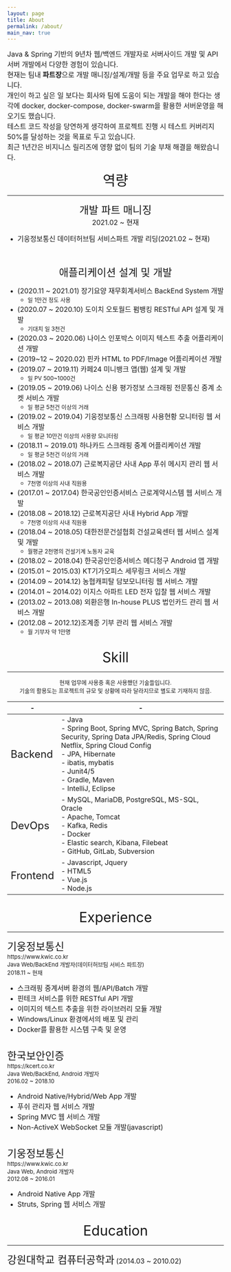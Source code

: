 ```yaml
---
layout: page
title: About
permalink: /about/
main_nav: true
---
```

<div style="text-align: left"><font size="3">Java & Spring 기반의 9년차 웹/백엔드 개발자로 서버사이드 개발 및 API 서버 개발에서 다양한 경험이 있습니다.</font></div>   
<div style="text-align: left"><font size="3">현재는 팀내 <b>파트장</b>으로 개발 매니징/설계/개발 등을 주요 업무로 하고 있습니다.</font></div>      
<div style="text-align: left"><font size="3">개인이 하고 싶은 일 보다는 회사와 팀에 도움이 되는 개발을 해야 한다는 생각에 docker, docker-compose, docker-swarm을 활용한 서버운영을 해오기도 했습니다.</font></div>   
<div style="text-align: left"><font size="3">테스트 코드 작성을 당연하게 생각하여 프로젝트 진행 시 테스트 커버리지 50%를 달성하는 것을 목표로 두고 있습니다.</font></div>      
<div style="text-align: left"><font size="3">최근 1년간은 비지니스 릴리즈에 영향 없이 팀의 기술 부채 해결을 해왔습니다.</font></div>

<br/>

<center><font size="6">역량</font></center>
<hr/>

<center><font size="5">개발 파트 매니징</font></center>
<center><font size="3">2021.02 ~ 현재</font></center>

+ <font size="3">기웅정보통신 데이터허브팀 서비스파트 개발 리딩(2021.02 ~ 현재)</font>

<br/>
<br/>

<center><font size="5">애플리케이션 설계 및 개발</font></center>

+ <font size="3">(2020.11 ~ 2021.01) 장기요양 재무회계서비스 BackEnd System 개발</font>
  + <font size="2">일 1만건 정도 사용</font>
+ <font size="3">(2020.07 ~ 2020.10) 도이치 오토월드 펌뱅킹 RESTful API 설계 및 개발</font>
  + <font size="2">기대치 일 3천건</font>
+ <font size="3">(2020.03 ~ 2020.06) 나이스 인포박스 이미지 텍스트 추출 어플리케이션 개발</font>
+ <font size="3">(2019~12 ~ 2020.02) 핀카 HTML to PDF/Image 어플리케이션 개발</font>
+ <font size="3">(2019.07 ~ 2019.11) 카페24 미니뱅크 앱(웹) 설계 및 개발</font>
  + <font size="2">일 PV 500~1000건</font>
+ <font size="3">(2019.05 ~ 2019.06) 나이스 신용 평가정보 스크래핑 전문통신 중계 소켓 서비스 개발</font>
  + <font size="2">일 평균 5천건 이상의 거래</font>
+ <font size="3">(2019.02 ~ 2019.04) 기웅정보통신 스크래핑 사용현황 모니터링 웹 서비스 개발</font>
  + <font size="2">일 평균 10만건 이상의 사용량 모니터링</font>
+ <font size="3">(2018.11 ~ 2019.01) 하나카드 스크래핑 중계 어플리케이션 개발</font>
  + <font size="2">일 평균 5천건 이상의 거래</font>
+ <font size="3">(2018.02 ~ 2018.07) 근로복지공단 사내 App 푸쉬 메시지 관리 웹 서비스 개발</font>
  + <font size="2">7천명 이상의 사내 직원용</font>
+ <font size="3">(2017.01 ~ 2017.04) 한국공인인증서비스 근로계약시스템 웹 서비스 개발</font>
+ <font size="3">(2018.08 ~ 2018.12) 근로복지공단 사내 Hybrid App 개발</font>
  + <font size="2">7천명 이상의 사내 직원용</font>
+ <font size="3">(2018.04 ~ 2018.05) 대한전문건설협회 건설교육센터 웹 서비스 설계 및 개발</font>
  + <font size="2">월평균 2천명의 건설기계 노동자 교육</font>
+ <font size="3">(2018.02 ~ 2018.04) 한국공인인증서비스 메디청구 Android 앱 개발</font>
+ <font size="3">(2015.01 ~ 2015.03) KT기가오피스 세무링크 서비스 개발</font>
+ <font size="3">(2014.09 ~ 2014.12) 농협캐피탈 담보모니터링 웹 서비스 개발</font>
+ <font size="3">(2014.01 ~ 2014.02) 이지스 아파트 LED 전자 입찰 웹 서비스 개발</font>
+ <font size="3">(2013.02 ~ 2013.08) 외환은행 In-house PLUS 법인카드 관리 웹 서비스 개발</font>
+ <font size="3">(2012.08 ~ 2012.12)조계종 기부 관리 웹 서비스 개발</font>
  + <font size="2">월 기부자 약 1만명</font>

<br/>

<center><font size="6">Skill</font></center>
<hr/>

<center><font size="2">현재 업무에 사용중 혹은 사용했던 기술들입니다.</font></center>
<center><font size="2">기술의 활용도는 프로젝트의 규모 및 상황에 따라 달라지므로 별도로 기재하지 않음.</font></center>

|-|-|
|---|---|
|<font size="5">Backend</font>| <font size="3">- Java<br/>- Spring Boot, Spring MVC, Spring Batch, Spring Security, Spring Data JPA/Redis, Spring Cloud Netflix, Spring Cloud Config<br/>- JPA, Hibernate<br/>- ibatis, mybatis<br/>- Junit4/5<br/>- Gradle, Maven<br/>- IntelliJ, Eclipse</font> |
|<font size="5">DevOps</font>| <font size="3">- MySQL, MariaDB, PostgreSQL, MS-SQL, Oracle<br/>- Apache, Tomcat<br/>- Kafka, Redis<br/>- Docker<br/>- Elastic search, Kibana, Filebeat<br/>- GitHub, GitLab, Subversion</font> |
|<font size="5">Frontend</font>| <font size="3">- Javascript, Jquery<br/> - HTML5<br/>- Vue.js<br/>- Node.js</font> |

<br/>

<center><font size="6">Experience</font></center>
<hr/>

<div style="text-align: left"><font size="5">기웅정보통신</font></div>   
<div style="text-align: left"><font size="2">https://www.kwic.co.kr</font></div>   
<div style="text-align: left"><font size="2">Java Web/BackEnd 개발자(데이터허브팀 서비스 파트장)</font></div>   
<div style="text-align: left"><font size="2">2018.11 ~ 현재</font></div>   

+ <font size="3">스크래핑 중계서버 환경의 웹/API/Batch 개발</font>
+ <font size="3">핀테크 서비스를 위한 RESTful API 개발</font>
+ <font size="3">이미지의 텍스트 추출을 위한 라이브러리 모듈 개발</font>
+ <font size="3">Windows/Linux 환경에서의 배포 및 관리</font>
+ <font size="3">Docker를 활용한 시스템 구축 및 운영</font>

<br>

<div style="text-align: left"><font size="5">한국보안인증</font></div>   
<div style="text-align: left"><font size="2">https://kcert.co.kr</font></div>   
<div style="text-align: left"><font size="2">Java Web/BackEnd, Android 개발자</font></div>   
<div style="text-align: left"><font size="2">2016.02 ~ 2018.10</font></div>   

+ <font size="3">Android Native/Hybrid/Web App 개발</font>
+ <font size="3">푸쉬 관리자 웹 서비스 개발</font>
+ <font size="3">Spring MVC 웹 서비스 개발</font>
+ <font size="3">Non-ActiveX WebSocket 모듈 개발(javascript)</font>

<br>

<div style="text-align: left"><font size="5">기웅정보통신</font></div>   
<div style="text-align: left"><font size="2">https://www.kwic.co.kr</font></div>   
<div style="text-align: left"><font size="2">Java Web, Android 개발자</font></div>   
<div style="text-align: left"><font size="2">2012.08 ~ 2016.01</font></div>

+ <font size="3">Android Native App 개발</font>
+ <font size="3">Struts, Spring 웹 서비스 개발</font>

<br/>

<center><font size="6">Education</font></center>
<hr/>

<font size="5">강원대학교 컴퓨터공학과</font> <font size="3">(2014.03 ~ 2010.02)</font>
